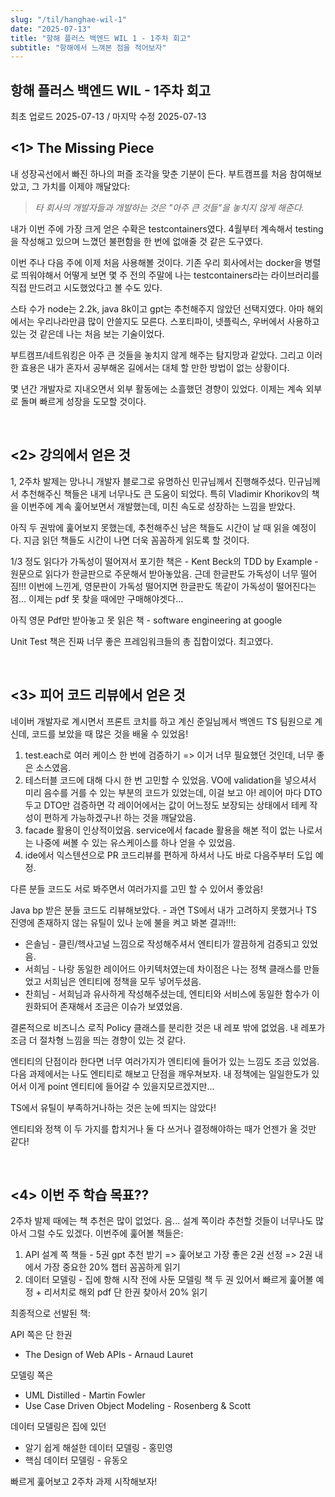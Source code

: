 ```yaml
---
slug: "/til/hanghae-wil-1"
date: "2025-07-13"
title: "항해 플러스 백엔드 WIL 1 - 1주차 회고"
subtitle: "항해에서 느껴본 점을 적어보자"
---
```


## 항해 플러스 백엔드 WIL - 1주차 회고

<p class="text-time">최초 업로드 2025-07-13 / 마지막 수정 2025-07-13</p>

## **<span class="text-skyblue"><1> The Missing Piece</span>**

내 성장곡선에서 빠진 하나의 퍼즐 조각을 맞춘 기분이 든다. 부트캠프를 처음 참여해보았고, 그 가치를 이제야 깨달았다:

> <span class="text-purple">_타 회사의 개발자들과 개발하는 것은 "아주 큰 것들"을 놓치지 않게 해준다._</span>

내가 이번 주에 가장 크게 얻은 수확은 testcontainers였다. 4월부터 계속해서 testing을 작성해고 있으며 느꼈던 불편함을 한 번에 없애줄 것 같은 도구였다.

이번 주나 다음 주에 이제 처음 사용해볼 것이다. 기존 우리 회사에서는 docker을 병렬로 띄워야해서 어떻게 보면 몇 주 전의 주말에 나는 testcontainers라는 라이브러리를 직접 만드려고 시도했었다고 볼 수도 있다.

스타 수가 node는 2.2k, java 8k이고 gpt는 추천해주지 않았던 선택지였다. 아마 해외에서는 우리나라만큼 많이 안쓸지도 모른다. 스포티파이, 넷플릭스, 우버에서 사용하고 있는 것 같은데 나는 처음 보는 기술이었다.

부트캠프/네트워킹은 아주 큰 것들을 놓치지 않게 해주는 탐지망과 같았다. 그리고 이러한 효용은 내가 혼자서 공부해온 길에서는 대체 할 만한 방법이 없는 상황이다.

<span class="text-pink">몇 년간 개발자로 지내오면서 외부 활동에는 소흘했던 경향이 있었다. 이제는 계속 외부로 돌며 빠르게 성장을 도모할 것이다.</span>

<br/>

## **<span class="text-skyblue"><2> 강의에서 얻은 것</span>**

1, 2주차 발제는 망나니 개발자 블로그로 유명하신 민규님께서 진행해주셨다. 민규님께서 추천해주신 책들은 내게 너무나도 큰 도움이 되었다. 특히 Vladimir Khorikov의 책을 이번주에 계속 훑어보면서 개발했는데, 미친 속도로 성장하는 느낌을 받았다.

아직 두 권밖에 훑어보지 못했는데, 추천해주신 남은 책들도 시간이 날 때 읽을 예정이다. 지금 읽던 책들도 시간이 나면 더욱 꼼꼼하게 읽도록 할 것이다.

1/3 정도 읽다가 가독성이 떨어져서 포기한 책은 - Kent Beck의 TDD by Example - 원문으로 읽다가 한글판으로 주문해서 받아놓았음. 근데 한글판도 가독성이 너무 떨어짐!!! 이번에 느낀게, 영문판이 가독성 떨어지면 한글판도 똑같이 가독성이 떨어진다는 점... 이제는 pdf 못 찾을 때에만 구매해야겟다...

아직 영문 Pdf만 받아놓고 못 읽은 책 - software engineering at google

<span class="text-pink">Unit Test 책은 진짜 너무 좋은 프레임워크들의 총 집합이었다. 최고였다.</span>

<br/>

## **<span class="text-skyblue"><3> 피어 코드 리뷰에서 얻은 것</span>**

네이버 개발자로 계시면서 프론트 코치를 하고 계신 준일님께서 백엔드 TS 팀원으로 계신데, 코드를 보았을 때 많은 것을 배울 수 있었음!

1. test.each로 여러 케이스 한 번에 검증하기 => 이거 너무 필요했던 것인데, 너무 좋은 소스였음.
2. 테스터블 코드에 대해 다시 한 번 고민할 수 있었음. VO에 validation을 넣으셔서 미리 음수를 거를 수 있는 부분의 코드가 있었는데, 이걸 보고 아! 레이어 마다 DTO 두고 DTO만 검증하면 각 레이어에서는 값이 어느정도 보장되는 상태에서 테케 작성이 편하게 가능하겠구나! 하는 것을 깨달았음.
3. facade 활용이 인상적이었음. service에서 facade 활용을 해본 적이 없는 나로서는 나중에 써볼 수 있는 유스케이스를 하나 얻을 수 있었음.
4. ide에서 익스텐션으로 PR 코드리뷰를 편하게 하셔서 나도 바로 다음주부터 도입 예정.

다른 분들 코드도 서로 봐주면서 여러가지를 고민 할 수 있어서 좋았음!

Java bp 받은 분들 코드도 리뷰해보았다. - 과연 TS에서 내가 고려하지 못했거나 TS 진영에 존재하지 않는 유틸이 있나 눈에 불을 켜고 봐본 결과!!!:

- 은솔님 - 클린/헥사고널 느낌으로 작성해주셔서 엔티티가 깔끔하게 검증되고 있었음.
- 서희님 - 나랑 동일한 레이어드 아키텍처였는데 차이점은 나는 정책 클래스를 만들었고 서희님은 엔티티에 정책을 모두 넣어두셨음.
- 찬희님 - 서희님과 유사하게 작성해주셨는데, 엔티티와 서비스에 동일한 함수가 이원화되어 존재해서 조금은 이슈가 보였었음.

결론적으로 비즈니스 로직 Policy 클래스를 분리한 것은 내 레포 밖에 없었음. 내 레포가 조금 더 절차형 느낌을 띄는 경향이 있는 것 같다.

엔티티의 단점이라 한다면 너무 여러가지가 엔티티에 들어가 있는 느낌도 조금 있었음. 다음 과제에서는 나도 엔티티로 해보고 단점을 깨우쳐보자. 내 정책에는 일일한도가 있어서 이게 point 엔티티에 들어갈 수 있을지모르겠지만...

TS에서 유틸이 부족하거나하는 것은 눈에 띄지는 않았다!

<span class="text-pink">엔티티와 정책 이 두 가지를 합치거나 둘 다 쓰거나 결정해야하는 때가 언젠가 올 것만 같다!</span>

<br/>

## **<span class="text-skyblue"><4> 이번 주 학습 목표??</span>**

2주차 발제 때에는 책 추천은 많이 없었다. 음... 설계 쪽이라 추천할 것들이 너무나도 많아서 그럴 수도 있겠다. 이번주에 훑어볼 책들은:

1. API 설계 쪽 책들 - 5권 gpt 추천 받기 => 훑어보고 가장 좋은 2권 선정 => 2권 내에서 가장 중요한 20% 챕터 꼼꼼하게 읽기
2. 데이터 모델링 - 집에 항해 시작 전에 사둔 모델링 책 두 권 있어서 빠르게 훑어볼 예정 + 리서치로 해외 pdf 단 한권 찾아서 20% 읽기

최종적으로 선발된 책:

API 쪽은 단 한권

- The Design of Web APIs - Arnaud Lauret

모델링 쪽은

- UML Distilled - Martin Fowler
- Use Case Driven Object Modeling - Rosenberg & Scott

데이터 모델링은 집에 있던

- 알기 쉽게 해설한 데이터 모델링 - 홍민영
- 핵심 데이터 모델링 - 유동오

빠르게 훑어보고 2주차 과제 시작해보자!
